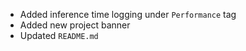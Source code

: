 - Added inference time logging under `Performance` tag
- Added new project banner
- Updated `README.md`